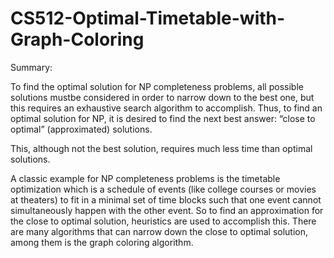 # CS512-Optimal-Timetable-with-Graph-Coloring

Summary:

To find the optimal solution for NP completeness problems, all possible solutions mustbe considered in order to narrow down to the best one, but this requires an exhaustive search algorithm to accomplish. Thus, to find an optimal solution for NP, it is desired to find the next best answer: “close to optimal” (approximated) solutions.

This, although not the best solution, requires much less time than optimal solutions.

A classic example for NP completeness problems is the timetable optimization which is a schedule of events (like college courses or movies at theaters) to fit in a minimal set of time blocks such that one event cannot simultaneously happen with the other event. So to find an approximation for the close to optimal solution, heuristics are used to accomplish this.
There are many algorithms that can narrow down the close to optimal solution, among them is the graph coloring algorithm.
